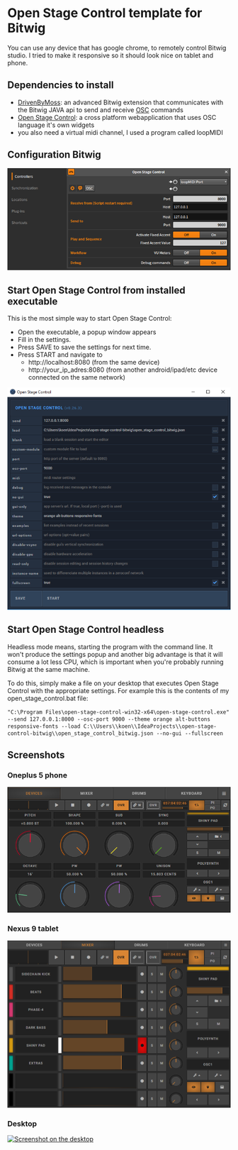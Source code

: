 # Open Stage Control template for Bitwig
You can use any device that has google chrome, to remotely control Bitwig studio.
I tried to make it responsive so it should look nice on tablet and phone.

## Dependencies to install
- [DrivenByMoss](https://github.com/git-moss/DrivenByMoss/): an advanced Bitwig extension that communicates with the Bitwig JAVA api to send and receive [OSC](http://opensoundcontrol.org/) commands
- [Open Stage Control](https://github.com/jean-emmanuel/open-stage-control/): a cross platform webapplication that uses OSC language it's own widgets
- you also need a virtual midi channel, I used a program called loopMIDI

## Configuration Bitwig
![Bitwig settings](img/bitwig_settings.png)

## Start Open Stage Control from installed executable
This is the most simple way to start Open Stage Control:
- Open the executable, a popup window appears
- Fill in the settings.
- Press SAVE to save the settings for next time.
- Press START and navigate to
    - http://localhost:8080 (from the same device)
    - http://your_ip_adres:8080 (from another android/ipad/etc device connected on the same network)

![Open Stage Control settings](img/open_stage_control_settings.png)

## Start Open Stage Control headless
Headless mode means, starting the program with the command line.
It won't produce the settings popup and another big advantage is that it will consume a lot less CPU, which is important when you're probably running Bitwig at the same machine.

To do this, simply make a file on your desktop that executes Open Stage Control with the appropriate settings.
For example this is the contents of my open_stage_control.bat file:
```
"C:\Program Files\open-stage-control-win32-x64\open-stage-control.exe" --send 127.0.0.1:8000 --osc-port 9000 --theme orange alt-buttons responsive-fonts --load C:\\Users\\koen\\IdeaProjects\\open-stage-control-bitwig\\open_stage_control_bitwig.json --no-gui --fullscreen
```

## Screenshots
### Oneplus 5 phone
![Screenshot on OnePlus 5 phone](img/devices_oneplus_5.png)

### Nexus 9 tablet
![Screenshot on nexus 9 tablet](img/mixer_nexus_9.png)

### Desktop
[![Screenshot on the desktop](img/keyboard_desktop.jpg)](img/keyboard_desktop.jpg)
